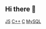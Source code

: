## Hi there 👋
[JS](https://img.shieldas.io/badges/-javascript-F7DF1E?style=flat&logo=javascript&logoColor=white)
[C++](https://ing.shields.io/badge/-C++-00599C?style=flat&logo=C++&logoColor=Blue)
[C](https://ing.shields.io/badge/-C-00599C?style=flat&logo=C&logoColor=Yellow)
[MySQL](https://ing.shields.io/badge/-MySQL-4479A1?style=flat&logo=MySQL&logoColor=Brown)
<!--
**hanatrejo8/hanatrejo8** is a ✨ _special_ ✨ repository because its `README.md` (this file) appears on your GitHub profile.

Here are some ideas to get you started:

- 🔭 I’m currently working on ...
- 🌱 I’m currently learning ...
- 👯 I’m looking to collaborate on ...
- 🤔 I’m looking for help with ...
- 💬 Ask me about ...
- 📫 How to reach me: ...
- 😄 Pronouns: ...
- ⚡ Fun fact: ...
-->

